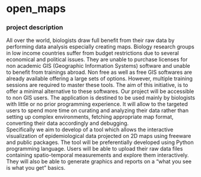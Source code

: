 # open_maps
### project description
All over the world, biologists draw full benefit from their raw data by performing data analysis especially creating maps.
Biology research groups in low income countries suffer from budget restrictions due to several economical and political issues. They are unable to purchase licenses for non academic GIS (Geographic Information Systems) software and unable to benefit from trainings abroad. 
Non free as well as free GIS softwares are already available offering a large sets of options. However, multiple training sessions are required to master these tools.
 The aim of this initiative, is to offer a minimal alternative to these softwares. Our project will be accessible to non GIS users. The application is destined to be used mainly by biologists with little or no prior programming experience. It will allow to the targeted users to spend more time on curating and analyzing their data rather than setting up complex environments, fetching appropriate map format, converting their data accordingly and debugging.   
Specifically we aim to develop of a tool which allows the interactive visualization of epidemiological data projected on 2D maps using freeware and public packages. The tool will be preferentially  developed using Python programming language. Users will be able to upload their raw data files containing spatio-temporal measurements and explore them interactively. They will also be able to generate graphics and reports on a “what you see is what you get” basics. 

